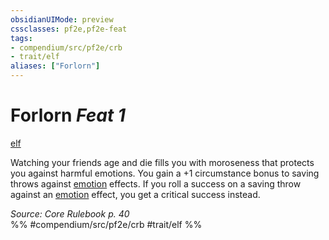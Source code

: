 ```yaml
---
obsidianUIMode: preview
cssclasses: pf2e,pf2e-feat
tags:
- compendium/src/pf2e/crb
- trait/elf
aliases: ["Forlorn"]
---
```

# Forlorn  *Feat 1*  
[elf](rules/traits/elf.md "Elf Ancestry & Heritage Trait")  


Watching your friends age and die fills you with moroseness that protects you against harmful emotions. You gain a +1 circumstance bonus to saving throws against [emotion](rules/traits/emotion.md "Emotion Effect Trait") effects. If you roll a success on a saving throw against an [emotion](rules/traits/emotion.md "Emotion Effect Trait") effect, you get a critical success instead.

*Source: Core Rulebook p. 40*  
%% #compendium/src/pf2e/crb #trait/elf %%